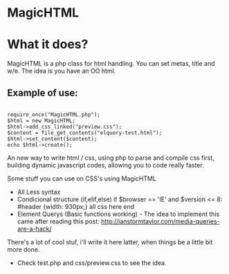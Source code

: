 MagicHTML
=========
<h1>What it does?</h1>
MagicHTML is a php class for html handling.
You can set metas, title and w/e. The idea is you have an OO html. 
<h2>Example of use:</h2>
<code>
require_once("MagicHTML.php");
$html = new MagicHTML;
$html->add_css_linked("preview.css");
$content = file_get_contents("elquery-test.html");
$html->set_content($content);
echo $html->create();
</code>



An new way to write html / css, using php to parse and compile css first, building dynamic javascript codes, allowing you to code really faster.

Some stuff you can use on CSS's using MagicHTML
- All Less syntax
- Condicional structure (if,elif,else)
if $browser == 'IE' and $version <= 8:
  #header {width: 930px;}
  all css here
end
- Element Querys (Basic functions working) - The idea to implement this came after reading this post:
http://ianstormtaylor.com/media-queries-are-a-hack/

There's a lot of cool stuf, i'll write it here latter, when things be a little bit more done.

- Check test.php and css/preview.css to see the idea. 
